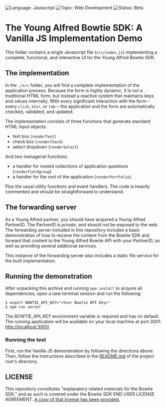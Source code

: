![Language: Javascript](https://img.shields.io/badge/language-Javascript-green.svg)
![Topic: Web Development](https://img.shields.io/badge/topic-Web_Development-green.svg)
![Status: Beta](https://img.shields.io/badge/status-Beta-yellow.svg)

# The Young Alfred Bowtie SDK: A Vanilla JS Implementation Demo

This folder contains a single Javascript file (`src/index.js`) implementing a complete, functional, and interactive UI for the Young
Alfred Bowtie SDK.

## The implementation

In the `./src` folder, you will find a complete implementation of the
application process. Because the form is highly dynamic, it is not a
traditional HTML form, but instead a reactive system that maintains keys
and values internally. With every significant interaction with the
form-- every `click`, `blur`, or `tab`-- the application and the form
are automatically checked, validated, and updated.

The implementation consists of three functions that generate standard HTML
input objects:

- text box (`renderText`)
- check box (`renderCheck`)
- select dropdown (`renderSelect`)

And two managerial functions:

- a handler for nested collections of application questions (`renderFieldgroup`)
- a handler for the root of the application (`renderPortfolio`).

Plus the usual utility functions and event handlers. The code is
heavily commented and should be straightforward to understand.

## The forwarding server

As a Young Alfred partner, you should have acquired a Young Alfred
PartnerID. The PartnerID is *private*, and should not be exposed to the
web. The forwarding server included in this repository includes a basic
demonstration of how to receive the content from the Bowtie SDK and
forward that content to the Young Alfred Bowtie API with your
PartnerID, as well as providing several additional services.

This instance of the forwarding server also includes a static file
service for the built implementation.

## Running the demonstration

After unpacking this archive and running `npm install` to acquire all
dependencies, open a new terminal session and run the following:

``` shellsession
$ export BOWTIE_API_KEY="<Your Bowtie API Key>"
$ npm run server
```

The BOWTIE_API_KEY environment variable is required and has no default.
The running application will be available on your local machine at port
3001: [http://localhost:3001/](http://localhost:3001/).

### Running the test

First, run the Vanilla JS demonstration by following the directions above.
Then, follow the instructions described in the [README.md](../README.md#running-the-test) of the project root's directory.

## LICENSE

This repository constitutes "explanatory related materials for the
Bowtie SDK," and as such is covered under the Bowtie SDK END USER
LICENSE AGREEMENT. [A copy of that license has been provided.](./LICENSE.md)
